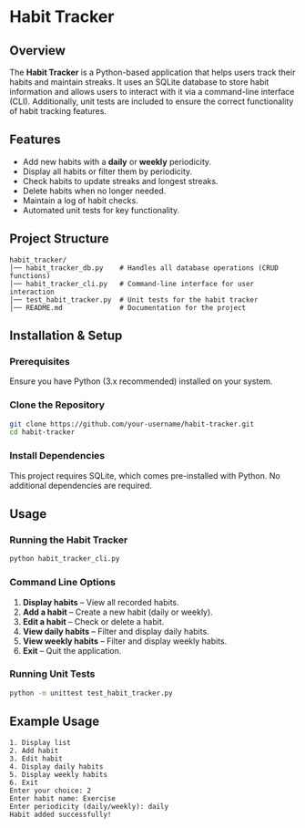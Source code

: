 # Habit Tracker

## Overview
The **Habit Tracker** is a Python-based application that helps users track their habits and maintain streaks. It uses an SQLite database to store habit information and allows users to interact with it via a command-line interface (CLI). Additionally, unit tests are included to ensure the correct functionality of habit tracking features.

## Features
- Add new habits with a **daily** or **weekly** periodicity.
- Display all habits or filter them by periodicity.
- Check habits to update streaks and longest streaks.
- Delete habits when no longer needed.
- Maintain a log of habit checks.
- Automated unit tests for key functionality.

## Project Structure
```
habit_tracker/
│── habit_tracker_db.py    # Handles all database operations (CRUD functions)
│── habit_tracker_cli.py   # Command-line interface for user interaction
│── test_habit_tracker.py  # Unit tests for the habit tracker
│── README.md              # Documentation for the project
```

## Installation & Setup
### Prerequisites
Ensure you have Python (3.x recommended) installed on your system.

### Clone the Repository
```bash
git clone https://github.com/your-username/habit-tracker.git
cd habit-tracker
```

### Install Dependencies
This project requires SQLite, which comes pre-installed with Python. No additional dependencies are required.

## Usage
### Running the Habit Tracker
```bash
python habit_tracker_cli.py
```

### Command Line Options
1. **Display habits** – View all recorded habits.
2. **Add a habit** – Create a new habit (daily or weekly).
3. **Edit a habit** – Check or delete a habit.
4. **View daily habits** – Filter and display daily habits.
5. **View weekly habits** – Filter and display weekly habits.
6. **Exit** – Quit the application.

### Running Unit Tests
```bash
python -m unittest test_habit_tracker.py
```

## Example Usage
```
1. Display list
2. Add habit
3. Edit habit
4. Display daily habits
5. Display weekly habits
6. Exit
Enter your choice: 2
Enter habit name: Exercise
Enter periodicity (daily/weekly): daily
Habit added successfully!
```
